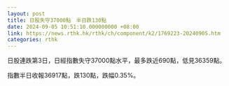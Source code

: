 ```yaml
---
layout: post
title: 日股失守37000點　半日跌130點
date: 2024-09-05 10:51:10.000000000 +08:00
link: https://news.rthk.hk/rthk/ch/component/k2/1769223-20240905.htm
categories: rthk
---
```


日股連跌第3日，日經指數失守37000點水平，最多跌近690點，低見36359點。

指數半日收報36917點，跌130點，跌幅0.35%。
